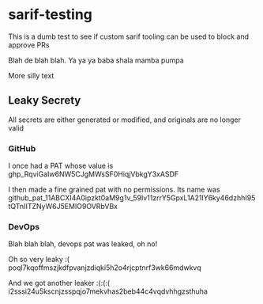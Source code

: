 # sarif-testing

This is a dumb test to see if custom sarif tooling can be used to block and approve PRs

Blah de blah blah. Ya ya ya baba shala mamba pumpa

More silly text

## Leaky Secrety

All secrets are either generated or modified, and originals are no longer valid

### GitHub

I once had a PAT whose value is ghp_RqviGaIw6NW5CJgMWsSF0HiqjVbkgY3xASDF

I then made a fine grained pat with no permissions. Its name was 
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

### DevOps 

Blah blah blah, devops pat was leaked, oh no!

Oh so very leaky :( poql7kqoffmszjkdfpvanjzdiqki5h2o4rjcptnrf3wk66mdwkvq

And we got another leaker :(:(:( i2sssi24u5kscnjzsspqjo7mekvhas2beb44c4vqdvhhgzsthuha


